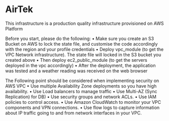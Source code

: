 
# AirTek
This infrastructure is a production quality infrastructure provisioned on AWS Platform

Before you start, please do the following:
•	Make sure you create an S3 Bucket on AWS to lock the state file, and customise the code accordingly with the region and your profile credentials
•	Deploy vpc_module (to get the VPC Network infrastructure). The state file will locked in the S3 bucket you created above
•	Then deploy ec2_public_module (to get the servers deployed in the vpc accordingly)
•	After the deployment, the application was tested and a weather reading was received on the  web browser


The Following point should be considered when implementing security on AWS VPC
•	Use multiple Availability Zone deployments so you have high availability.
•	Use Load balancers to manage traffic
•	Use Multi-AZ (Sync Replication) for DB)
•	Use security groups and network ACLs.
•	Use IAM policies to control access.
•	Use Amazon CloudWatch to monitor your VPC components and VPN connections.
•	Use flow logs to capture information about IP traffic going to and from network interfaces in your VPC. 


           

